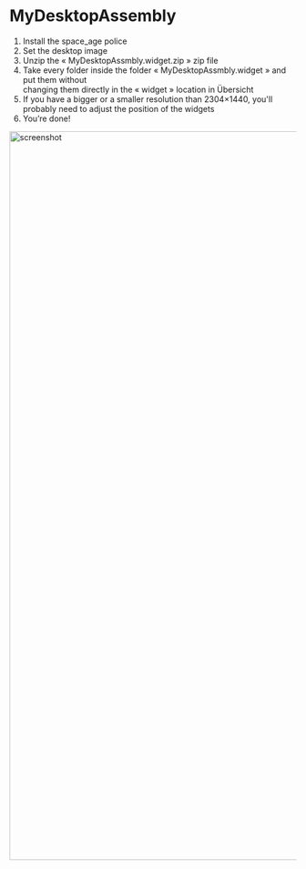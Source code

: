 # MyDesktopAssembly

1. Install the space_age police
2. Set the desktop image
3. Unzip the « MyDesktopAssmbly.widget.zip » zip file
4. Take every folder inside the folder « MyDesktopAssmbly.widget » and put them without         
   changing them directly in the « widget » location in Übersicht  
5. If you have a bigger or a smaller resolution than 2304×1440, you'll probably need to 
   adjust the position of the widgets
6. You’re done!

<img width="1280" alt="screenshot" src="https://cloud.githubusercontent.com/assets/22483186/19020631/c9a4cbce-88ae-11e6-87ad-f1f4a934bd19.png">

